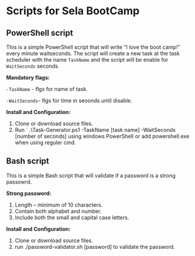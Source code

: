 # Scripts for Sela BootCamp


## PowerShell script
This is a simple PowerShell script that will write "I love the boot camp!" every minute waitseconds.
The script will create a new task at the task scheduler with the name `TaskName` 
and the script will be enable for `WaitSeconds` seconds.

**Mandatory flags:**

`-TaskName` - flgs for name of task.

`-WaitSeconds`- flgs for time in seoonds until disable.

**Install and Configuration:**

1. Clone or download source files.
1. Run ` .\Task-Generator.ps1 -TaskName [task name] -WaitSeconds [number of seconds] using windows PowerShell or add powershell.exe when using reguler cmd.

## Bash script
This is a simple Bash script that will validate if a password is a strong passowrd.

**Strong password:**

1. Length – minimum of 10 characters.
2. Contain both alphabet and number.
3. Include both the small and capital case letters.

**Install and Configuration:**

1. Clone or download source files.
2. run ./password-validator.sh [password] to validate the password.






